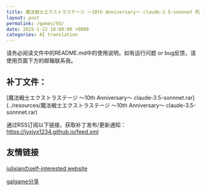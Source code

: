 ```yaml
---
title: 魔法戦士エクストラステージ 〜10th Anniversary〜 claude-3.5-sonnnet 机翻补丁
layout: post
permalink: /games/93/
date: 2025-1-22 18:00:00 +0800
categories: AI translation
---
```



请务必阅读文件中的README.md中的使用说明。如有运行问题 or bug反馈，请使用页面下方的邮箱联系我。

## 补丁文件：

[魔法戦士エクストラステージ 〜10th Anniversary〜 claude-3.5-sonnnet.rar](../resources/魔法戦士エクストラステージ 〜10th Anniversary〜 claude-3.5-sonnnet.rar)

 

通过RSS订阅以下链接，获取补丁发布/更新通知：https://jyxjyx1234.github.io/feed.xml

## 友情链接

[julixianのself-interested website](https://julixian-siw.worldsystem.top/) 

[galgame分享](https://t.me/galgpt)